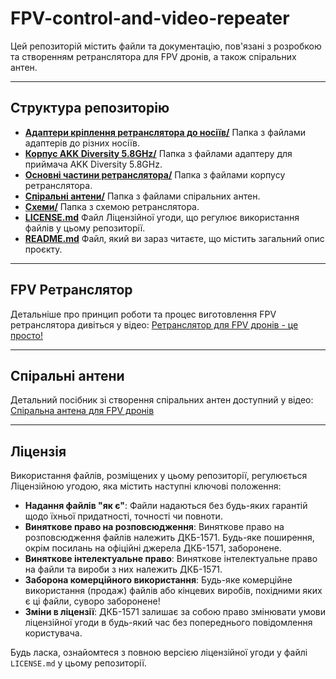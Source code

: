 # FPV-control-and-video-repeater

Цей репозиторій містить файли та документацію, пов'язані з розробкою та створенням ретранслятора для FPV дронів, а також спіральних антен.

---

## Структура репозиторію

* **[Адаптери кріплення ретранслятора до носіїв/](Адаптери%20кріплення%20ретранслятора%20до%20носіїв/)**
    Папка з файлами адаптерів до різних носіїв.
* **[Корпус AKK Diversity 5.8GHz/](Корпус%20AKK%20Diversity%205.8GHz/)**
    Папка з файлами адаптеру для приймача AKK Diversity 5.8GHz.
* **[Основні частини ретранслятора/](Основні%20частини%20ретранслятора/)**
    Папка з файлами корпусу ретранслятора.
* **[Спіральні антени/](Спіральні%20антени/)**
    Папка з файлами спіральних антен.
* **[Схеми/](Схеми/)**
    Папка з схемою ретранслятора.
* **[LICENSE.md](LICENSE.md)**
    Файл Ліцензійної угоди, що регулює використання файлів у цьому репозиторії.
* **[README.md](README.md)**
    Файл, який ви зараз читаєте, що містить загальний опис проєкту.

---

## FPV Ретранслятор

Детальніше про принцип роботи та процес виготовлення FPV ретранслятора дивіться у відео:
[Ретранслятор для FPV дронів - це просто!](http://www.youtube.com/watch?v=zNAniTzJ24M)

---

## Спіральні антени

Детальний посібник зі створення спіральних антен доступний у відео:
[Спіральна антена для FPV дронів](http://www.youtube.com/watch?v=wYdsJuUDdn8)

---

## Ліцензія

Використання файлів, розміщених у цьому репозиторії, регулюється Ліцензійною угодою, яка містить наступні ключові положення:

* **Надання файлів "як є"**: Файли надаються без будь-яких гарантій щодо їхньої придатності, точності чи повноти.
* **Виняткове право на розповсюдження**: Виняткове право на розповсюдження файлів належить ДКБ-1571. Будь-яке поширення, окрім посилань на офіційні джерела ДКБ-1571, заборонене.
* **Виняткове інтелектуальне право**: Виняткове інтелектуальне право на файли та вироби з них належить ДКБ-1571.
* **Заборона комерційного використання**: Будь-яке комерційне використання (продаж) файлів або кінцевих виробів, похідними яких є ці файли, суворо заборонене!
* **Зміни в ліцензії**: ДКБ-1571 залишає за собою право змінювати умови ліцензійної угоди в будь-який час без попереднього повідомлення користувача.

Будь ласка, ознайомтеся з повною версією ліцензійної угоди у файлі `LICENSE.md` у цьому репозиторії.
